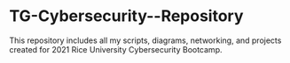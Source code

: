 # TG-Cybersecurity--Repository
This repository includes all my scripts, diagrams, networking, and projects created for 2021 Rice University Cybersecurity Bootcamp. 
